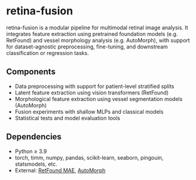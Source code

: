 # retina-fusion

retina-fusion is a modular pipeline for multimodal retinal image analysis. It integrates feature extraction using pretrained foundation models (e.g. RetFound) and vessel morphology analysis (e.g. AutoMorph), with support for dataset-agnostic preprocessing, fine-tuning, and downstream classification or regression tasks.

## Components

- Data preprocessing with support for patient-level stratified splits  
- Latent feature extraction using vision transformers (RetFound)  
- Morphological feature extraction using vessel segmentation models (AutoMorph)  
- Fusion experiments with shallow MLPs and classical models  
- Statistical tests and model evaluation tools  


## Dependencies

- Python ≥ 3.9  
- torch, timm, numpy, pandas, scikit-learn, seaborn, pingouin, statsmodels, etc.  
- External: [RetFound MAE](https://github.com/rmaphoh/RETFound_MAE), [AutoMorph](https://github.com/rmaphoh/AutoMorph)
